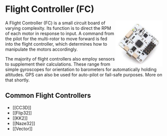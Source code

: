 # Flight Controller (FC)

<img src="/uploads/flight-controller-generic.jpg" align="right" width="150" /> A Flight Controller (FC) is a small circuit board of varying complexity. Its function is to direct the RPM of each motor in response to input. A command from the pilot for the multi-rotor to move forward is fed into the flight controller, which determines how to manipulate the motors accordingly.

The majority of flight controllers also employ sensors to supplement their calculations. These range from simple gyroscopes for orientation to barometers for automatically holding altitudes. GPS can also be used for auto-pilot or fail-safe purposes. More on that shortly.

## Common Flight Controllers

* [[CC3D]]
* [[Flip32]]
* [[KK2]]
* [[Naze32]]
* [[Vector]]
